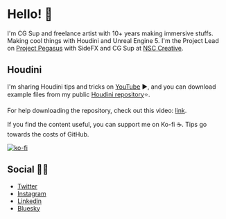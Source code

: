 # Hello! 👋

I'm CG Sup and freelance artist with 10+ years making immersive stuffs. Making cool things with Houdini and Unreal Engine 5. I'm the Project Lead on [Project Pegasus](https://www.sidefx.com/pegasus/) with SideFX and CG Sup at [NSC Creative](https://nsccreative.com/).

## Houdini
I'm sharing Houdini tips and tricks on [YouTube](https://www.youtube.com/@iansmithartist) ▶, and you can download example files from my public [Houdini repository](https://github.com/iansmithartist/houdini-public)⭐.

For help downloading the repository, check out this video: [link](URL).

If you find the content useful, you can support me on Ko-fi ☕.  Tips go towards the costs of GitHub. 

[![ko-fi](https://ko-fi.com/img/githubbutton_sm.svg)](https://ko-fi.com/U6U3TSXF2)

## Social 👨‍🚀
- [Twitter](https://twitter.com/iansmithartist)
- [Instagram](https://instagram.com/iansmithartist)
- [Linkedin](https://www.linkedin.com/in/iansmithartist/)
- [Bluesky](https://bsky.app/profile/iansmithartist.bsky.social)
